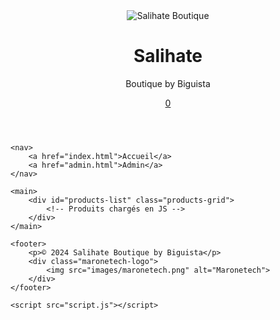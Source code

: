 <!DOCTYPE html>
<html lang="fr">
<head>
    <meta charset="UTF-8">
    <meta name="viewport" content="width=device-width, initial-scale=1.0">
    <title>Salihate Boutique by Biguista</title>
    <link rel="stylesheet" href="style.css">
    <link rel="stylesheet" href="https://cdnjs.cloudflare.com/ajax/libs/font-awesome/6.0.0/css/all.min.css">
</head>
<body>
    <header>
        <div class="logo">
            <img src="images/logo.png" alt="Salihate Boutique">
            <div class="logo-text">
                <h1>Salihate</h1>
                <p>Boutique by Biguista</p>
            </div>
        </div>
        <div class="cart-icon">
            <a href="cart.html"><i class="fas fa-shopping-cart"></i> <span id="cart-count">0</span></a>
        </div>
    </header>

    <nav>
        <a href="index.html">Accueil</a>
        <a href="admin.html">Admin</a>
    </nav>

    <main>
        <div id="products-list" class="products-grid">
            <!-- Produits chargés en JS -->
        </div>
    </main>

    <footer>
        <p>© 2024 Salihate Boutique by Biguista</p>
        <div class="maronetech-logo">
            <img src="images/maronetech.png" alt="Maronetech">
        </div>
    </footer>

    <script src="script.js"></script>
</body>
</html>